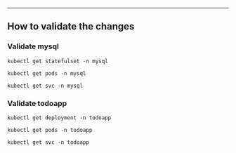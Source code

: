***

## How to validate the changes

### Validate mysql

```
kubectl get statefulset -n mysql
```
```
kubectl get pods -n mysql
```
```
kubectl get svc -n mysql
```

### Validate todoapp

```
kubectl get deployment -n todoapp
```
```
kubectl get pods -n todoapp
```
```
kubectl get svc -n todoapp
```
